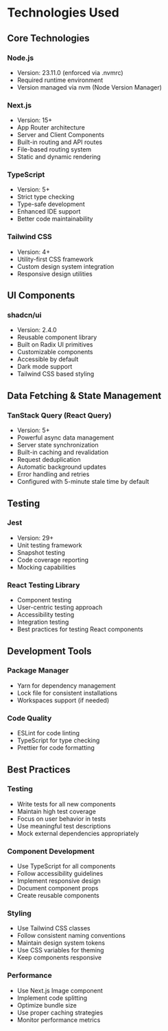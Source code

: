 # Technologies Used

## Core Technologies

### Node.js

- Version: 23.11.0 (enforced via .nvmrc)
- Required runtime environment
- Version managed via nvm (Node Version Manager)

### Next.js

- Version: 15+
- App Router architecture
- Server and Client Components
- Built-in routing and API routes
- File-based routing system
- Static and dynamic rendering

### TypeScript

- Version: 5+
- Strict type checking
- Type-safe development
- Enhanced IDE support
- Better code maintainability

### Tailwind CSS

- Version: 4+
- Utility-first CSS framework
- Custom design system integration
- Responsive design utilities

## UI Components

### shadcn/ui

- Version: 2.4.0
- Reusable component library
- Built on Radix UI primitives
- Customizable components
- Accessible by default
- Dark mode support
- Tailwind CSS based styling

## Data Fetching & State Management

### TanStack Query (React Query)

- Version: 5+
- Powerful async data management
- Server state synchronization
- Built-in caching and revalidation
- Request deduplication
- Automatic background updates
- Error handling and retries
- Configured with 5-minute stale time by default

## Testing

### Jest

- Version: 29+
- Unit testing framework
- Snapshot testing
- Code coverage reporting
- Mocking capabilities

### React Testing Library

- Component testing
- User-centric testing approach
- Accessibility testing
- Integration testing
- Best practices for testing React components

## Development Tools

### Package Manager

- Yarn for dependency management
- Lock file for consistent installations
- Workspaces support (if needed)

### Code Quality

- ESLint for code linting
- TypeScript for type checking
- Prettier for code formatting

## Best Practices

### Testing

- Write tests for all new components
- Maintain high test coverage
- Focus on user behavior in tests
- Use meaningful test descriptions
- Mock external dependencies appropriately

### Component Development

- Use TypeScript for all components
- Follow accessibility guidelines
- Implement responsive design
- Document component props
- Create reusable components

### Styling

- Use Tailwind CSS classes
- Follow consistent naming conventions
- Maintain design system tokens
- Use CSS variables for theming
- Keep components responsive

### Performance

- Use Next.js Image component
- Implement code splitting
- Optimize bundle size
- Use proper caching strategies
- Monitor performance metrics
